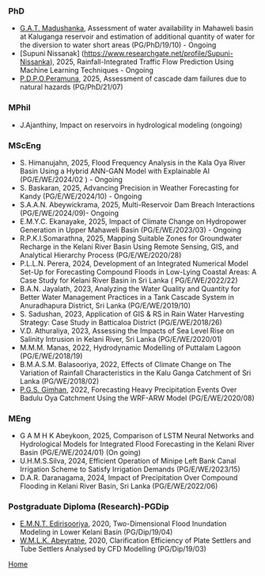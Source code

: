 ### PhD
- [G.A.T. Madushanka](https://orcid.org/0000-0003-1315-0334),  Assessment of water availability in Mahaweli basin at Kaluganga reservoir and estimation of additional quantity of water for the diversion to water short areas (PG/PhD/19/10)  - Ongoing
- [Supuni Nissanak] (https://www.researchgate.net/profile/Supuni-Nissanka), 2025, Rainfall-Integrated Traffic Flow Prediction Using Machine Learning Techniques - Ongoing
- [P.D.P.O.Peramuna](https://scholar.google.com/citations?user=xKviqLwAAAAJ&hl=en&oi=sra), 2025, Assessment of cascade dam failures due to natural hazards (PG/PhD/21/07) 

### MPhil
- J.Ajanthiny, Impact on reservoirs in hydrological modeling (ongoing)
### MScEng
- S. Himanujahn, 2025, Flood Frequency Analysis in the Kala Oya River Basin Using a Hybrid ANN-GAN Model with Explainable AI (PG/E/WE/2024/02	) - Ongoing
- S. Baskaran, 2025, Advancing Precision in Weather Forecasting for Kandy (PG/E/WE/2024/10) - Ongoing
- S.A.A.N. Abeywickrama, 2025, 	Multi-Reservoir Dam Breach Interactions (PG/E/WE/2024/09)- Ongoing
- E.M.Y.C. Ekanayake, 2025, Impact of Climate Change on Hydropower Generation in Upper Mahaweli Basin (PG/E/WE/2023/03) - Ongoing
- R.P.K.I.Somarathna, 2025, Mapping Suitable Zones for Groundwater Recharge in the Kelani River Basin Using Remote Sensing, GIS, and Analytical Hierarchy Process (PG/E/WE/2020/28)
- P.L.L.N. Perera, 2024, Development of an Integrated Numerical Model Set-Up for Forecasting Compound Floods in Low-Lying Coastal Areas: A Case Study for Kelani River Basin in Sri Lanka ( PG/E/WE/2022/22)
- B.A.N. Jayalath, 2023, Analyzing the Water Quality and Quantity for Better Water Management Practices in a Tank Cascade System in Anuradhapura District, Sri Lanka (PG/E/WE/2019/10)
- S. Sadushan, 2023, Application of GIS & RS in Rain Water Harvesting Strategy: Case Study in Batticaloa District (PG/E/WE/2018/26)
- V.D. Athuraliya, 2023, Assessing the Impacts of Sea Level Rise on Salinity Intrusion in Kelani River, Sri Lanka (PG/E/WE/2020/01)
- M.M.M. Manas, 2022, Hydrodynamic Modelling of Puttalam Lagoon (PG/E/WE/2018/19) 
- B.M.A.S.M. Balasooriya, 2022, Effects of Climate Change on The Variation of Rainfall Characteristics in the Kalu Ganga Catchment of Sri Lanka (PG/WE/2018/02)
- [P.G.S. Gimhan](https://scholar.google.com/citations?user=q481TjwAAAAJ&hl=en&oi=ao), 2022, Forecasting Heavy Precipitation Events Over Badulu Oya Catchment Using the WRF-ARW Model (PG/E/WE/2020/08)

### MEng
- G A M H K  Abeykoon, 2025,  Comparison of LSTM Neural Networks and Hydrological Models for Integrated Flood Forecasting in the Kelani River Basin	(PG/E/WE/2024/01) (On going)
- U.H.M.S.Silva, 2024,  Efficient Operation of Minipe Left Bank Canal Irrigation Scheme to Satisfy Irrigation Demands (PG/E/WE/2023/15) 
- D.A.R. Daranagama, 2024, Impact of Precipitation Over Compound Flooding in Kelani River Basin, Sri Lanka (PG/E/WE/2022/06)

### Postgraduate Diploma (Research)-PGDip
- [E.M.N.T. Edirisooriya](https://scholar.google.com/citations?user=ANCk4PsAAAAJ&hl=en&oi=ao), 2020, Two-Dimensional Flood Inundation Modeling in Lower Kelani Basin (PG/Dip/19/04)
- [W.M.L.K. Abeyratne](https://scholar.google.com/citations?hl=en&user=WZLtQ_8AAAAJ), 2020, Clarification Efficiency of Plate Settlers and Tube Settlers Analysed by CFD Modelling (PG/Dip/19/03)

[Home](./)
